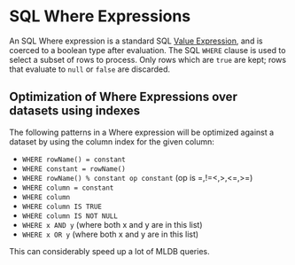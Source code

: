 # SQL Where Expressions

An SQL Where
expression is a standard SQL [Value Expression](ValueExpression.md), and is
coerced to a boolean type after evaluation. The SQL `WHERE` clause is used to select 
a subset of rows to process. Only rows which are `true` are kept;
rows that evaluate to `null` or `false` are discarded.

## Optimization of Where Expressions over datasets using indexes

The following patterns in a Where expression will be optimized against a dataset by
using the column index for the given column:

- `WHERE rowName() = constant`
- `WHERE constant = rowName()`
- `WHERE rowName() % constant op constant` (op is =,!=<,>,<=,>=)
- `WHERE column = constant`
- `WHERE column`
- `WHERE column IS TRUE`
- `WHERE column IS NOT NULL`
- `WHERE x AND y` (where both x and y are in this list)
- `WHERE x OR y` (where both x and y are in this list)

This can considerably speed up a lot of MLDB queries.

